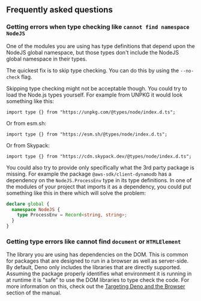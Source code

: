## Frequently asked questions

### Getting errors when type checking like `cannot find namespace NodeJS`

One of the modules you are using has type definitions that depend upon the
NodeJS global namespace, but those types don't include the NodeJS global
namespace in their types.

The quickest fix is to skip type checking. You can do this by using the
`--no-check` flag.

Skipping type checking might not be acceptable though. You could try to load the
Node.js types yourself. For example from UNPKG it would look something like
this:

```ts, ignore
import type {} from "https://unpkg.com/@types/node/index.d.ts";
```

Or from esm.sh:

```ts, ignore
import type {} from "https://esm.sh/@types/node/index.d.ts";
```

Or from Skypack:

```ts, ignore
import type {} from "https://cdn.skypack.dev/@types/node/index.d.ts";
```

You could also try to provide only specifically what the 3rd party package is
missing. For example the package `@aws-sdk/client-dynamodb` has a dependency on
the `NodeJS.ProcessEnv` type in its type definitions. In one of the modules of
your project that imports it as a dependency, you could put something like this
in there which will solve the problem:

```ts
declare global {
  namespace NodeJS {
    type ProcessEnv = Record<string, string>;
  }
}
```

### Getting type errors like cannot find `document` or `HTMLElement`

The library you are using has dependencies on the DOM. This is common for
packages that are designed to run in a browser as well as server-side. By
default, Deno only includes the libraries that are directly supported. Assuming
the package properly identifies what environment it is running in at runtime it
is "safe" to use the DOM libraries to type check the code. For more information
on this, check out the
[Targeting Deno and the Browser](../typescript/configuration.md#targeting-deno-and-the-browser)
section of the manual.
